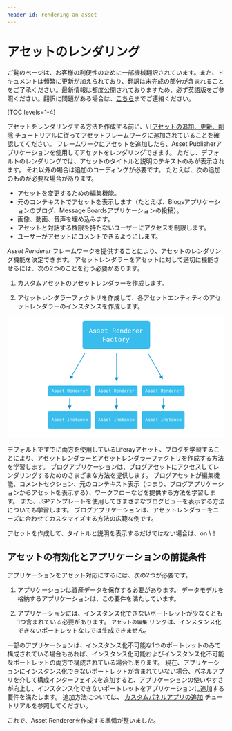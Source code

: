 ```yaml
---
header-id: rendering-an-asset
---
```


# アセットのレンダリング

<p class="alert alert-info"><span class="wysiwyg-color-blue120">ご覧のページは、お客様の利便性のために一部機械翻訳されています。また、ドキュメントは頻繁に更新が加えられており、翻訳は未完成の部分が含まれることをご了承ください。最新情報は都度公開されておりますため、必ず英語版をご参照ください。翻訳に問題がある場合は、<a href="mailto:support-content-jp@liferay.com">こちら</a>までご連絡ください。</span></p>

[TOC levels=1-4]

アセットをレンダリングする方法を作成する前に、\ [[アセットの追加、更新、削除](/docs/7-1/tutorials/-/knowledge_base/t/adding-updating-and-deleting-assets) チュートリアルに従ってアセットフレームワークに追加されていることを確認してください。 フレームワークにアセットを追加したら、Asset Publisherアプリケーションを使用してアセットをレンダリングできます。 ただし、デフォルトのレンダリングでは、アセットのタイトルと説明のテキストのみが表示されます。 それ以外の場合は追加のコーディングが必要です。 たとえば、次の追加のものが必要な場合があります。

  - アセットを変更するための編集機能。
  - 元のコンテキストでアセットを表示します（たとえば、Blogsアプリケーションのブログ、Message Boardsアプリケーションの投稿）。
  - 画像、動画、音声を埋め込みます。
  - アセットと対話する権限を持たないユーザーにアクセスを制限します。
  - ユーザーがアセットにコメントできるようにします。

*Asset Renderer* フレームワークを提供することにより、アセットのレンダリング機能を決定できます。 アセットレンダラーをアセットに対して適切に機能させるには、次の2つのことを行う必要があります。

1.  カスタムアセットのアセットレンダラーを作成します。

2.  アセットレンダラーファクトリを作成して、各アセットエンティティのアセットレンダラーのインスタンスを作成します。

![図1：アセットレンダラーファクトリは、アセットインスタンスごとにアセットレンダラーを作成します。](../../../images/asset-renderer-diagram.png)

デフォルトですでに両方を使用しているLiferayアセット、ブログを学習することにより、アセットレンダラーとアセットレンダラーファクトリを作成する方法を学習します。 ブログアプリケーションは、ブログアセットにアクセスしてレンダリングするためのさまざまな方法を提供します。 ブログアセットが編集機能、コメントセクション、元のコンテキスト表示（つまり、ブログアプリケーションからアセットを表示する）、ワークフローなどを提供する方法を学習します。 また、JSPテンプレートを使用してさまざまなブログビューを表示する方法についても学習します。 ブログアプリケーションは、アセットレンダラーをニーズに合わせてカスタマイズする方法の広範な例です。

アセットを作成して、タイトルと説明を表示するだけではない場合は、on \！

## アセットの有効化とアプリケーションの前提条件

アプリケーションをアセット対応にするには、次の2つが必要です。

1.  アプリケーションは資産データを保存する必要があります。 データモデルを格納するアプリケーションは、この要件を満たしています。

2.  アプリケーションには、インスタンス化できないポートレットが少なくとも1つ含まれている必要があります。 `アセットの編集` リンクは、インスタンス化できないポートレットなしでは生成できません。

一部のアプリケーションは、インスタンス化不可能な1つのポートレットのみで構成されている場合もあれば、インスタンス化可能およびインスタンス化不可能なポートレットの両方で構成されている場合もあります。 現在、アプリケーションにインスタンス化できないポートレットが含まれていない場合、パネルアプリを介して構成インターフェイスを追加すると、アプリケーションの使いやすさが向上し、インスタンス化できないポートレットをアプリケーションに追加する要件を満たします。 追加方法については、 [カスタムパネルアプリの追加](/knowledge_base/7-1/customizing-the-product-menu#adding-custom-panel-apps) チュートリアルを参照してください。

これで、Asset Rendererを作成する準備が整いました。

